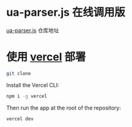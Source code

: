 # ua-parser.js 在线调用版

[ua-parser.js](https://github.com/faisalman/ua-parser-js) 仓库地址

# 使用 [vercel](https://vercel.com) 部署

```bash
git clone 
```

Install the Vercel CLI:

```bash
npm i -g vercel
```

Then run the app at the root of the repository:

```bash
vercel dev
```
